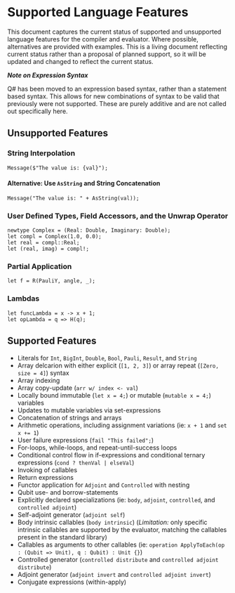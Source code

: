 # Supported Language Features

This document captures the current status of supported and unsupported language features for the compiler
and evaluator. Where possible, alternatives are provided with examples. This is a living document reflecting
current status rather than a proposal of planned support, so it will be updated and changed to reflect
the current status.

***Note on Expression Syntax***

Q# has been moved to an expression based syntax, rather than a statement based syntax. This allows for
new combinations of syntax to be valid that previously were not supported. These are purely additive
and are not called out specifically here.

## Unsupported Features

### String Interpolation

```qsharp
Message($"The value is: {val}");
```

#### Alternative: Use `AsString` and String Concatenation

```qsharp
Message("The value is: " + AsString(val));
```

### User Defined Types, Field Accessors, and the Unwrap Operator

```qsharp
newtype Complex = (Real: Double, Imaginary: Double);
let compl = Complex(1.0, 0.0);
let real = compl::Real;
let (real, imag) = compl!;
```

### Partial Application

```qsharp
let f = R(PauliY, angle, _);
```

### Lambdas

```qsharp
let funcLambda = x -> x + 1;
let opLambda = q => H(q);
```

## Supported Features

- Literals for `Int`, `BigInt`, `Double`, `Bool`, `Pauli`, `Result`, and `String`
- Array delcarion with either explicit (`[1, 2, 3]`) or array repeat (`[Zero, size = 4]`) syntax
- Array indexing
- Array copy-update (`arr w/ index <- val`)
- Locally bound immutable (`let x = 4;`) or mutable (`mutable x = 4;`) variables
- Updates to mutable variables via set-expressions
- Concatenation of strings and arrays
- Arithmetic operations, including assignment variations (ie: `x + 1` and `set x += 1`)
- User failure expressions (`fail "This failed";`)
- For-loops, while-loops, and repeat-until-success loops
- Conditional control flow in if-expressions and conditional ternary expressions (`cond ? thenVal | elseVal`)
- Invoking of callables
- Return expressions
- Functor application for `Adjoint` and `Controlled` with nesting
- Qubit use- and borrow-statements
- Explicitly declared specializations (ie: `body`, `adjoint`, `controlled`, and `controlled adjoint`)
- Self-adjoint generator (`adjoint self`)
- Body intrinsic callables (`body intrinsic`) (*Limitation:* only specific intrinsic callables are
supported by the evaluator, matching the callables present in the standard library)
- Callables as arguments to other callables (ie: `operation ApplyToEach(op : (Qubit => Unit), q : Qubit) : Unit {}`)
- Controlled generator (`controlled distribute` and `controlled adjoint distribute`)
- Adjoint generator (`adjoint invert` and `controlled adjoint invert`)
- Conjugate expressions (within-apply)
